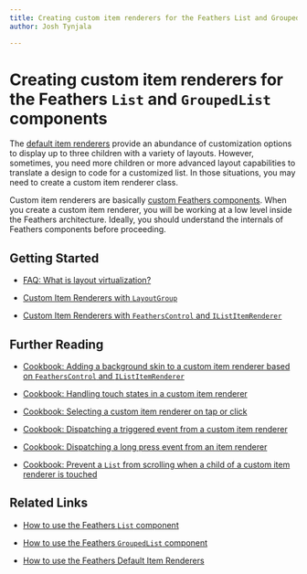 ```yaml
---
title: Creating custom item renderers for the Feathers List and GroupedList components  
author: Josh Tynjala

---
```

# Creating custom item renderers for the Feathers `List` and `GroupedList` components

The [default item renderers](default-item-renderers.html) provide an abundance of customization options to display up to three children with a variety of layouts. However, sometimes, you need more children or more advanced layout capabilities to translate a design to code for a customized list. In those situations, you may need to create a custom item renderer class.

Custom item renderers are basically [custom Feathers components](index.html#custom-components). When you create a custom item renderer, you will be working at a low level inside the Feathers architecture. Ideally, you should understand the internals of Feathers components before proceeding.

## Getting Started

-   [FAQ: What is layout virtualization?](faq/layout-virtualization.html)

-   [Custom Item Renderers with `LayoutGroup`](layout-group-item-renderers.html)

-   [Custom Item Renderers with `FeathersControl` and `IListItemRenderer`](feathers-control-item-renderers.html)

## Further Reading

-   [Cookbook: Adding a background skin to a custom item renderer based on `FeathersControl` and `IListItemRenderer`](cookbook/item-renderer-background-skin.html)

-   [Cookbook: Handling touch states in a custom item renderer](cookbook/item-renderer-touch-states.html)

-   [Cookbook: Selecting a custom item renderer on tap or click](cookbook/item-renderer-select-on-tap.html)

-   [Cookbook: Dispatching a triggered event from a custom item renderer](cookbook/item-renderer-triggered-on-tap.html)

-   [Cookbook: Dispatching a long press event from an item renderer](cookbook/item-renderer-long-press.html)

-   [Cookbook: Prevent a `List` from scrolling when a child of a custom item renderer is touched](cookbook/item-renderer-stop-scrolling.html)

## Related Links

-   [How to use the Feathers `List` component](list.html)

-   [How to use the Feathers `GroupedList` component](grouped-list.html)

-   [How to use the Feathers Default Item Renderers](default-item-renderers.html)